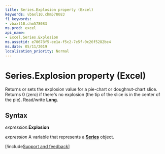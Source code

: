 ```yaml
---
title: Series.Explosion property (Excel)
keywords: vbaxl10.chm578083
f1_keywords:
- vbaxl10.chm578083
ms.prod: excel
api_name:
- Excel.Series.Explosion
ms.assetid: e70678f5-ee1a-f5c2-7e5f-0c26f5282be4
ms.date: 05/11/2019
localization_priority: Normal
---
```



# Series.Explosion property (Excel)

Returns or sets the explosion value for a pie-chart or doughnut-chart slice. Returns 0 (zero) if there's no explosion (the tip of the slice is in the center of the pie). Read/write **Long**.


## Syntax

_expression_.**Explosion**

_expression_ A variable that represents a **[Series](Excel.Series(object).md)** object.




[!include[Support and feedback](~/includes/feedback-boilerplate.md)]